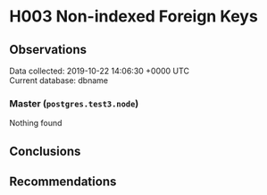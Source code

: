 # H003 Non-indexed Foreign Keys #

## Observations ##
Data collected: 2019-10-22 14:06:30 +0000 UTC  
Current database: dbname  


### Master (`postgres.test3.node`) ###



Nothing found



## Conclusions ##


## Recommendations ##

